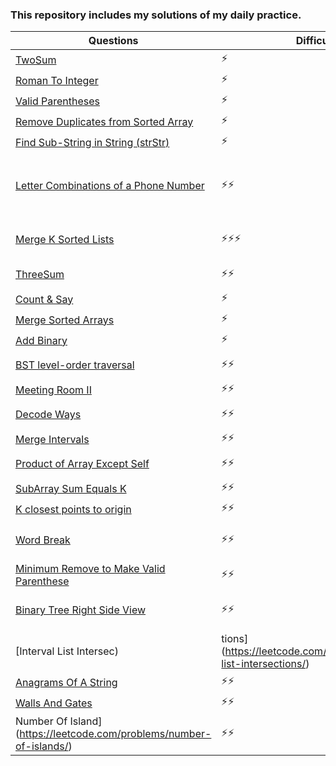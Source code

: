 ### This repository includes my solutions of my daily practice. 

| Questions | Difficulty | Solution | Tag |
|-----------| -------- | ----------|-----------|
| [TwoSum](https://leetcode.com/problems/two-sum/)| ⚡ | [📃](twoSum.java) | HashMap |
| [Roman To Integer](https://leetcode.com/problems/roman-to-integer/)|⚡|[📃](RomanToInt.java)|HashMap|
|[Valid Parentheses](https://leetcode.com/problems/valid-parentheses/)|⚡|[📃](ParenthesisIsValid.java)|Stack|
|[Remove Duplicates from Sorted Array](https://leetcode.com/problems/remove-duplicates-from-sorted-array/)|⚡|[📃](RemoveDuplicatesSorted.java)|Stack|
|[Find Sub-String in String (strStr)](https://leetcode.com/problems/implement-strstr/)|⚡|[📃](strStr.java)|Array|
|[Letter Combinations of a Phone Number](https://leetcode.com/problems/letter-combinations-of-a-phone-number/)|⚡⚡|[📃](phoneNum.java)|ArrayList; HashMap; Back-Tracking; Recursion|
|[Merge K Sorted Lists](https://leetcode.com/problems/merge-k-sorted-lists/)|⚡⚡⚡|[📃](mergeKlists.java)|Singly-Linked-List; MinHeap|
|[ThreeSum](https://leetcode.com/problems/3sum/)|⚡⚡|[📃](threesum.java)|ArrayList; HashMap|
|[Count & Say](https://leetcode.com/problems/count-and-say/)|⚡|[📃](lookandsay.java)|Queue|
|[Merge Sorted Arrays](https://leetcode.com/problems/merge-sorted-array/)|⚡|[📃](mergeArray.java)|Array|
|[Add Binary](https://leetcode.com/problems/add-binary/submissions/)|⚡|[📃](addBinary.java)|Array|
|[BST level-order traversal](https://leetcode.com/problems/binary-tree-level-order-traversal/)|⚡⚡|[📃](BSTlevelordertraversal.java)|ArrayList; Queue|
|[Meeting Room II](https://www.youtube.com/watch?v=118Ie3nPCdc)|⚡⚡|[📃](meetingRoom.java)|Array|
|[Decode Ways](https://leetcode.com/problems/decode-ways/submissions/)|⚡⚡|[📃](DecodeWays.java)|Dynamic Programing|
|[Merge Intervals](https://leetcode.com/problems/merge-intervals/)|⚡⚡|[📃](MergeIntervals.java)|ArrayList|
|[Product of Array Except Self](https://leetcode.com/problems/product-of-array-except-self/solution/)|⚡⚡|[📃](POAES.java)|Left-Right-Approch|
|[SubArray Sum Equals K](https://leetcode.com/problems/subarray-sum-equals-k/)|⚡⚡|[📃](SubArraySums.java)|HashMap|
|[K closest points to origin](https://leetcode.com/problems/k-closest-points-to-origin/)|⚡⚡|[📃](Kclosest.java)|Array|
|[Word Break](https://leetcode.com/problems/word-break/submissions/)|⚡⚡|[📃](wordBreak_Memo.java)[📃](wordBreak_dp.java)|Memoization; Dynamic Programming|
[Minimum Remove to Make Valid Parenthese](https://leetcode.com/problems/minimum-remove-to-make-valid-parentheses/)|⚡⚡|[📃](removeValid.java)|Stack|
[Binary Tree Right Side View](https://leetcode.com/problems/binary-tree-right-side-view/)|⚡⚡|[📃](rightSideView.java)|Reverse-level-order-traversal|
[Interval List Intersec)|tions](https://leetcode.com/problems/interval-list-intersections/)|⚡⚡|[📃](intervalSec.java)|ArrayList|
|[Anagrams Of A String](https://leetcode.com/problems/find-all-anagrams-in-a-string/)|⚡⚡|[📃](anagrams.java)|ArrayList|
|[Walls And Gates](https://leetcode.com/problems/walls-and-gates/)|⚡⚡|[📃](WallsAndGates.java)|Queue; BFS|
|Number Of Island](https://leetcode.com/problems/number-of-islands/)|⚡⚡|[📃](NumIsland.java)|Queue; BFS|
